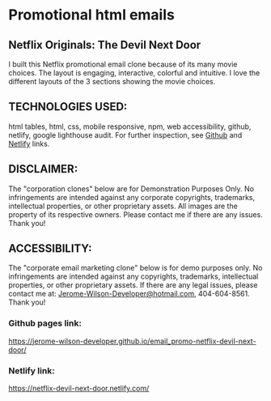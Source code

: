 
# Promotional html emails

## Netflix Originals: The Devil Next Door 
I built this Netflix promotional email clone because of its many movie choices. The layout is engaging, interactive, colorful and intuitive. I love the different layouts of the 3 sections showing the movie choices.

## TECHNOLOGIES USED:
 html tables, html, css, mobile responsive, npm, web accessibility, github, netlify, google lighthouse audit. For further inspection, see <a href="https://github.com/jerome-wilson-developer/email_promo-netflix-devil-next-door">
 Github</a> and <a href="https://netflix-devil-next-door.netlify.app/">Netlify</a> links.

## DISCLAIMER:
The "corporation clones" below are for Demonstration Purposes Only. No infringements are intended against any corporate copyrights, trademarks, intellectual properties, or other proprietary assets. All images are the property of its respective owners. Please contact me if there are any issues. Thank you!

## ACCESSIBILITY:
The "corporate email marketing clone" below is for demo purposes only. 
No infringements are intended against any copyrights, 
trademarks, intellectual properties, or other proprietary assets. 
If there are any legal issues, please contact me at: 
Jerome-Wilson-Developer@hotmail.com, 404-604-8561. Thank you!

### Github pages link:
https://jerome-wilson-developer.github.io/email_promo-netflix-devil-next-door/
### Netlify link:
https://netflix-devil-next-door.netlify.com/
